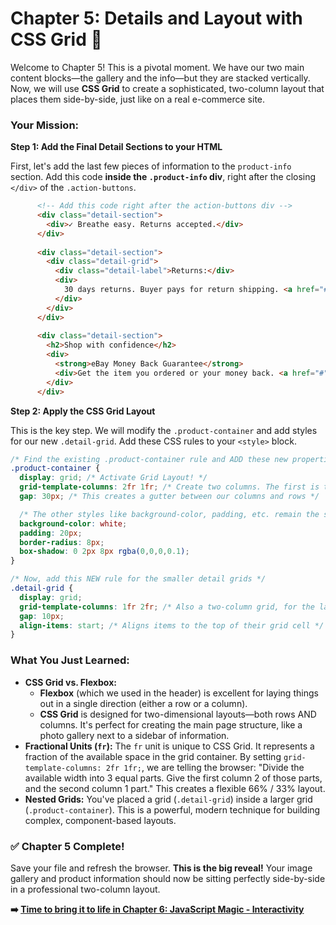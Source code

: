 # Chapter 5: Details and Layout with CSS Grid 📐

Welcome to Chapter 5! This is a pivotal moment. We have our two main content blocks—the gallery and the info—but they are stacked vertically. Now, we will use **CSS Grid** to create a sophisticated, two-column layout that places them side-by-side, just like on a real e-commerce site.

### Your Mission:

**Step 1: Add the Final Detail Sections to your HTML**

First, let's add the last few pieces of information to the `product-info` section. Add this code **inside the `.product-info` div**, right after the closing `</div>` of the `.action-buttons`.

```html
      <!-- Add this code right after the action-buttons div -->
      <div class="detail-section">
        <div>✓ Breathe easy. Returns accepted.</div>
      </div>
      
      <div class="detail-section">
        <div class="detail-grid">
          <div class="detail-label">Returns:</div>
          <div>
            30 days returns. Buyer pays for return shipping. <a href="#">See details</a>
          </div>
        </div>
      </div>
      
      <div class="detail-section">
        <h2>Shop with confidence</h2>
        <div>
          <strong>eBay Money Back Guarantee</strong>
          <div>Get the item you ordered or your money back. <a href="#">Learn more</a></div>
        </div>
      </div>
```

**Step 2: Apply the CSS Grid Layout**

This is the key step. We will modify the `.product-container` and add styles for our new `.detail-grid`. Add these CSS rules to your `<style>` block.

```css
/* Find the existing .product-container rule and ADD these new properties to it. */
.product-container {
  display: grid; /* Activate Grid Layout! */
  grid-template-columns: 2fr 1fr; /* Create two columns. The first is twice as wide as the second. */
  gap: 30px; /* This creates a gutter between our columns and rows */

  /* The other styles like background-color, padding, etc. remain the same. */
  background-color: white;
  padding: 20px;
  border-radius: 8px;
  box-shadow: 0 2px 8px rgba(0,0,0,0.1);
}

/* Now, add this NEW rule for the smaller detail grids */
.detail-grid {
  display: grid;
  grid-template-columns: 1fr 2fr; /* Also a two-column grid, for the label and its text */
  gap: 10px;
  align-items: start; /* Aligns items to the top of their grid cell */
}
```

### What You Just Learned:

*   **CSS Grid vs. Flexbox:**
    *   **Flexbox** (which we used in the header) is excellent for laying things out in a single direction (either a row or a column).
    *   **CSS Grid** is designed for two-dimensional layouts—both rows AND columns. It's perfect for creating the main page structure, like a photo gallery next to a sidebar of information.
*   **Fractional Units (`fr`):** The `fr` unit is unique to CSS Grid. It represents a fraction of the available space in the grid container. By setting `grid-template-columns: 2fr 1fr;`, we are telling the browser: "Divide the available width into 3 equal parts. Give the first column 2 of those parts, and the second column 1 part." This creates a flexible 66% / 33% layout.
*   **Nested Grids:** You've placed a grid (`.detail-grid`) inside a larger grid (`.product-container`). This is a powerful, modern technique for building complex, component-based layouts.

### ✅ Chapter 5 Complete!

Save your file and refresh the browser. **This is the big reveal!** Your image gallery and product information should now be sitting perfectly side-by-side in a professional two-column layout.

**➡️ [Time to bring it to life in Chapter 6: JavaScript Magic - Interactivity](./chapter-6-javascript-magic.md)**